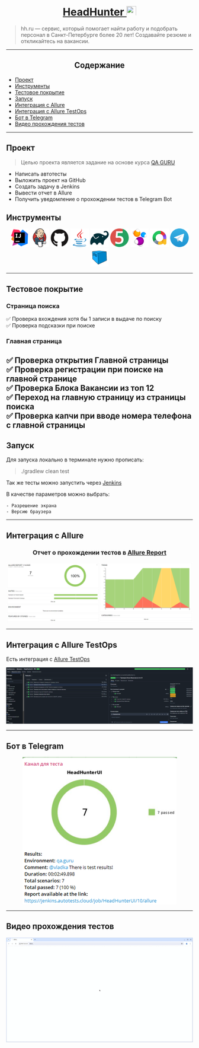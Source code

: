 # <div align="center">[HeadHunter <img src="https://play-lh.googleusercontent.com/FMoQp38r6CDxqD-Iu90cu0HZ-OAMLTztkl1iSWHE-su82MmgFzGZHYGbLJwHBNKiO1g=w240-h480-rw" height="26" width="26">](https://hh.ru/)</div>

> hh.ru — сервис, который помогает найти работу и подобрать персонал в Санкт-Петербурге более 20 лет! Создавайте резюме
> и откликайтесь на вакансии.

---

## <div align="center">Содержание</div>

* <a href="#project">Проект</a>
* <a href="#tools">Инструменты</a>
* <a href="#cases">Тестовое покрытие</a>
* <a href="#launch">Запуск</a>
* <a href="#allure">Интеграция с Allure</a>
* <a href="#allureTestOps">Интеграция с Allure TestOps</a>
* <a href="#telegramBot">Бот в Telegram</a>
* <a href="#video">Видео прохождения тестов</a>

---
<a id="project"></a>

## <a name="Проект">**Проект**</a>

> Целью проекта является задание на основе курса [QA GURU](https://qa.guru/)

- Написать автотесты
- Выложить проект на GitHub
- Создать задачу в Jenkins
- Вывести отчет в Allure
- Получить уведомление о прохождении тестов в Telegram Bot

<a id="tools"></a>

## <a name="Инструменты">**Инструменты**</a>

<p align="center">
<a href="https://www.jetbrains.com/idea/"><img alt="InteliJ IDEA" height="50" src="images/icons/intellij-original.svg" width="50"/></a>
<a href="https://www.jenkins.io/"><img alt="Jenkins" height="50" src="images/icons/jenkins-original.svg" width="50"/></a>
<a href="https://github.com/"><img alt="GitHub" height="50" src="images/icons/github-original.svg" width="50"/></a>  
<a href="https://www.java.com/"><img alt="Java" height="50" src="images/icons/java-original.svg" width="50"/></a>
<a href="https://gradle.org/"><img alt="Gradle" height="50" src="images/icons/gradle-original.svg" width="50"/></a>  
<a href="https://junit.org/junit5/"><img alt="JUnit 5" height="50" src="images/icons/junit-original.svg" width="50"/></a>
<a href="https://selenide.org/"><img alt="Selenide" height="50" src="images/icons/selenide-logo-big.png" width="50"/></a>
<a href="https://github.com/allure-framework/"><img alt="Allure Report" height="50" src="images/icons/allureReports.png" width="50"/></a> 
<a href="https://telegram.org/"><img alt="Telegram" height="50" src="images/icons/telegram.webp" width="50"/></a>
<a href="https://aerokube.com/selenoid/"><img alt="Telegram" height="50" src="images/icons/Selenoid.svg" width="50"/></a>
</p>

---
<a id="cases"></a>

## <a name="Тестовое покрытие">**Тестовое покрытие**</a>

### Страница поиска

✅ Проверка вхождения хотя бы 1 записи в выдаче по поиску <br>
✅ Проверка подсказки при поиске

### Главная страница

✅ Проверка открытия Главной страницы <br>
✅ Проверка регистрации при поиске на главной странице <br>
✅ Проверка Блока Вакансии из топ 12 <br>
✅ Переход на главную страницу из страницы поиска<br>
✅ Проверка капчи при вводе номера телефона с главной страницы<br>
---

<a id="launch"></a>

## <a name="Запуск">**Запуск**</a>

Для запуска локально в терминале нужно прописать:
> ./gradlew clean test

Так же тесты можно запустить через [Jenkins](https://jenkins.autotests.cloud/job/HeadHunterUI/)

В качестве параметров можно выбрать:

```  
- Разрешение экрана
- Версию браузера
```

---
<a id="allure"></a>

## <a name="Интеграция с Allure">**Интеграция с Allure**</a>

### <div align="center">Отчет о прохождении тестов в [Allure Report](https://jenkins.autotests.cloud/job/HeadHunterUI/10/allure/)</div>

<div align="center">
    <img src="images/alure_report.png" alt="AllureReport">
</div>

---

<a id="allureTestOps"></a>

## <a name="Интеграция с Allure TestOps">**Интеграция с Allure TestOps**</a>

Есть интеграция с [Allure TestOps](https://allure.autotests.cloud/launch/44016/tree?treeId=8912)

<img src="images/TestOps.png" width="900">

---
<a id="telegramBot"></a>

## <a name="Бот в Telegram">**Бот в Telegram**</a>

<div align="center">
    <img src="images/telegram_alert.png" alt="TelegramReport">
</div>

---

<a id="video"></a>

## <a name="Видео прохождения тестов">**Видео прохождения тестов**</a>

<div align="center">
    <img src="images/video/emailRegistration.gif" alt="VideoTest">
</div>
